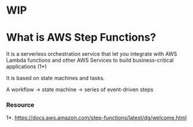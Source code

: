 # WIP

# What is AWS Step Functions?

It is a serverless orchestration service that let you integrate with AWS Lambda functions and other AWS Services to build business-critical applications (1*)

It is based on state machines and tasks.

A workflow -> state machine -> series of event-driven steps

### Resource

1*. https://docs.aws.amazon.com/step-functions/latest/dg/welcome.html